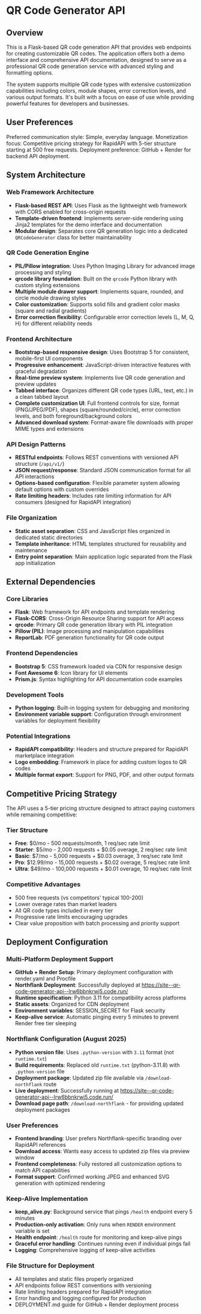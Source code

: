 # QR Code Generator API

## Overview

This is a Flask-based QR code generation API that provides web endpoints for creating customizable QR codes. The application offers both a demo interface and comprehensive API documentation, designed to serve as a professional QR code generation service with advanced styling and formatting options.

The system supports multiple QR code types with extensive customization capabilities including colors, module shapes, error correction levels, and various output formats. It's built with a focus on ease of use while providing powerful features for developers and businesses.

## User Preferences

Preferred communication style: Simple, everyday language.
Monetization focus: Competitive pricing strategy for RapidAPI with 5-tier structure starting at 500 free requests.
Deployment preference: GitHub + Render for backend API deployment.

## System Architecture

### Web Framework Architecture
- **Flask-based REST API**: Uses Flask as the lightweight web framework with CORS enabled for cross-origin requests
- **Template-driven frontend**: Implements server-side rendering using Jinja2 templates for the demo interface and documentation
- **Modular design**: Separates core QR generation logic into a dedicated `QRCodeGenerator` class for better maintainability

### QR Code Generation Engine
- **PIL/Pillow integration**: Uses Python Imaging Library for advanced image processing and styling
- **qrcode library foundation**: Built on the `qrcode` Python library with custom styling extensions
- **Multiple module drawer support**: Implements square, rounded, and circle module drawing styles
- **Color customization**: Supports solid fills and gradient color masks (square and radial gradients)
- **Error correction flexibility**: Configurable error correction levels (L, M, Q, H) for different reliability needs

### Frontend Architecture
- **Bootstrap-based responsive design**: Uses Bootstrap 5 for consistent, mobile-first UI components
- **Progressive enhancement**: JavaScript-driven interactive features with graceful degradation
- **Real-time preview system**: Implements live QR code generation and preview updates
- **Tabbed interface**: Organizes different QR code types (URL, text, etc.) in a clean tabbed layout
- **Complete customization UI**: Full frontend controls for size, format (PNG/JPEG/PDF), shapes (square/rounded/circle), error correction levels, and both foreground/background colors
- **Advanced download system**: Format-aware file downloads with proper MIME types and extensions

### API Design Patterns
- **RESTful endpoints**: Follows REST conventions with versioned API structure (`/api/v1/`)
- **JSON request/response**: Standard JSON communication format for all API interactions
- **Options-based configuration**: Flexible parameter system allowing default options with custom overrides
- **Rate limiting headers**: Includes rate limiting information for API consumers (designed for RapidAPI integration)

### File Organization
- **Static asset separation**: CSS and JavaScript files organized in dedicated static directories
- **Template inheritance**: HTML templates structured for reusability and maintenance
- **Entry point separation**: Main application logic separated from the Flask app initialization

## External Dependencies

### Core Libraries
- **Flask**: Web framework for API endpoints and template rendering
- **Flask-CORS**: Cross-Origin Resource Sharing support for API access
- **qrcode**: Primary QR code generation library with PIL integration
- **Pillow (PIL)**: Image processing and manipulation capabilities
- **ReportLab**: PDF generation functionality for QR code output

### Frontend Dependencies
- **Bootstrap 5**: CSS framework loaded via CDN for responsive design
- **Font Awesome 6**: Icon library for UI elements
- **Prism.js**: Syntax highlighting for API documentation code examples

### Development Tools
- **Python logging**: Built-in logging system for debugging and monitoring
- **Environment variable support**: Configuration through environment variables for deployment flexibility

### Potential Integrations
- **RapidAPI compatibility**: Headers and structure prepared for RapidAPI marketplace integration
- **Logo embedding**: Framework in place for adding custom logos to QR codes
- **Multiple format export**: Support for PNG, PDF, and other output formats

## Competitive Pricing Strategy

The API uses a 5-tier pricing structure designed to attract paying customers while remaining competitive:

### Tier Structure
- **Free**: $0/mo - 500 requests/month, 1 req/sec rate limit
- **Starter**: $5/mo - 2,000 requests + $0.05 overage, 2 req/sec rate limit
- **Basic**: $7/mo - 5,000 requests + $0.03 overage, 3 req/sec rate limit  
- **Pro**: $12.99/mo - 15,000 requests + $0.02 overage, 5 req/sec rate limit
- **Ultra**: $49/mo - 100,000 requests + $0.01 overage, 10 req/sec rate limit

### Competitive Advantages
- 500 free requests (vs competitors' typical 100-200)
- Lower overage rates than market leaders
- All QR code types included in every tier
- Progressive rate limits encouraging upgrades
- Clear value proposition with batch processing and priority support

## Deployment Configuration

### Multi-Platform Deployment Support
- **GitHub + Render Setup**: Primary deployment configuration with render.yaml and Procfile
- **Northflank Deployment**: Successfully deployed at https://site--qr-code-generator-api--lrw6bbnkrwj5.code.run/
- **Runtime specification**: Python 3.11 for compatibility across platforms
- **Static assets**: Organized for CDN deployment
- **Environment variables**: SESSION_SECRET for Flask security
- **Keep-alive service**: Automatic pinging every 5 minutes to prevent Render free tier sleeping

### Northflank Configuration (August 2025)
- **Python version file**: Uses `.python-version` with `3.11` format (not `runtime.txt`)
- **Build requirements**: Replaced old `runtime.txt` (python-3.11.8) with `.python-version` file
- **Deployment package**: Updated zip file available via `/download-northflank` route
- **Live deployment**: Successfully running at https://site--qr-code-generator-api--lrw6bbnkrwj5.code.run/
- **Download page path**: `/download-northflank` - for providing updated deployment packages

### User Preferences
- **Frontend branding**: User prefers Northflank-specific branding over RapidAPI references
- **Download access**: Wants easy access to updated zip files via preview window
- **Frontend completeness**: Fully restored all customization options to match API capabilities
- **Format support**: Confirmed working JPEG and enhanced SVG generation with optimized rendering

### Keep-Alive Implementation
- **keep_alive.py**: Background service that pings `/health` endpoint every 5 minutes
- **Production-only activation**: Only runs when `RENDER` environment variable is set
- **Health endpoint**: `/health` route for monitoring and keep-alive pings
- **Graceful error handling**: Continues running even if individual pings fail
- **Logging**: Comprehensive logging of keep-alive activities

### File Structure for Deployment
- All templates and static files properly organized
- API endpoints follow REST conventions with versioning
- Rate limiting headers prepared for RapidAPI integration
- Error handling and logging configured for production
- DEPLOYMENT.md guide for GitHub + Render deployment process